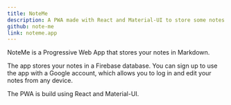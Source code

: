```yaml
---
title: NoteMe
description: A PWA made with React and Material-UI to store some notes in Markdown
github: note-me
link: noteme.app
---
```

NoteMe is a Progressive Web App that stores your notes in Markdown.

The app stores your notes in a Firebase database. You can sign up to use the app with a Google account, which allows you to log in and edit your notes from any device.

The PWA is build using React and Material-UI.
